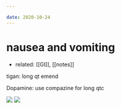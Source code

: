 ```yaml
---

date: 2020-10-24
---
```


# nausea and vomiting

- related: [[GI]], [[notes]]

tigan: long qt
emend

Dopamine: use compazine for long qtc

![](https://photos.thisispiggy.com/file/wikiFiles/20201021135351.png)
![](https://photos.thisispiggy.com/file/wikiFiles/20201021135402.png)
